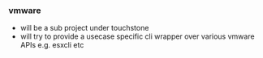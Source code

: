 ### vmware
- will be a sub project under touchstone
- will try to provide a usecase specific cli wrapper over various vmware APIs e.g. esxcli etc
